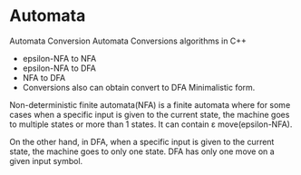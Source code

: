# Automata
Automata Conversion
Automata Conversions algorithms in C++
<ul>
  <li>epsilon-NFA to NFA</li>
<li>epsilon-NFA to DFA</li>
<li>NFA to DFA</li>
<li>Conversions also can obtain convert to DFA Minimalistic form.</li>
  </ul>


Non-deterministic finite automata(NFA) is a finite automata where for some cases when a specific input is given to the current state, the machine goes to multiple states or more than 1 states. It can contain ε move(epsilon-NFA).

On the other hand, in DFA, when a specific input is given to the current state, the machine goes to only one state. DFA has only one move on a given input symbol.


